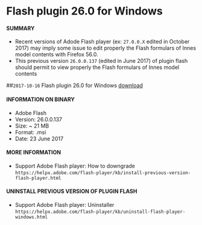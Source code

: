 # Flash plugin 26.0 for Windows

#### **SUMMARY**
- Recent versions of Adode Flash player (ex: ```27.0.0.X``` edited in October 2017) may imply some issue to edit properly the Flash formulars of Innes model contents with Firefox 56.0.
- This previous version ```26.0.0.137``` (edited in June 2017) of plugin flash should permit to view properly the Flash formulars of Innes model contents

##`2017-10-16` Flash plugin 26.0 for Windows [download](https://github.com/innes-labs/archives/blob/main/downloads/tools/flashplayer26_0r0_137_win.msi)
#### **INFORMATION ON BINARY**
- Adobe Flash
- Version: 26.0.0.137
- Size: ~ 21 MB
- Format: .msi
- Date: 23 June 2017
#### **MORE INFORMATION**
- Support Adobe Flash player: How to downgrade ```https://helpx.adobe.com/flash-player/kb/install-previous-version-flash-player.html```
#### **UNINSTALL PREVIOUS VERSION OF PLUGIN FLASH**
- Support Adobe Flash player: Uninstaller ```https://helpx.adobe.com/flash-player/kb/uninstall-flash-player-windows.html```




